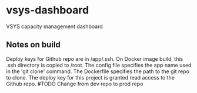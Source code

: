 # vsys-dashboard
VSYS capacity management dashboard

## Notes on build
Deploy keys for Github repo are in /app/.ssh. On Docker image build, this .ssh directory is copied to /root. The config file specifies the app name used
in the 'git clone' command.
The Dockerfile specifies the path to the git repo to clone.
The deploy key for this project is granted read access to the Github repo. #TODO Change from dev repo to prod repo



